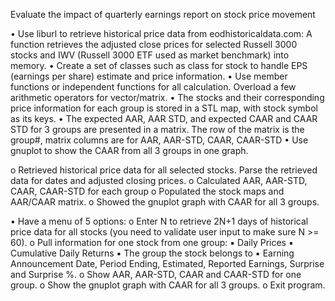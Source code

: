 
Evaluate the impact of quarterly earnings report on stock price movement

• Use liburl to retrieve historical price data from eodhistoricaldata.com: A function 
retrieves the adjusted close prices for selected Russell 3000 stocks and IWV
(Russell 3000 ETF used as market benchmark) into memory.
• Create a set of classes such as class for stock to handle EPS (earnings per share) 
estimate and price information.
• Use member functions or independent functions for all calculation. Overload a few 
arithmetic operators for vector/matrix.
• The stocks and their corresponding price information for each group is 
stored in a STL map, with stock symbol as its keys.
• The expected AAR, AAR STD, and expected CAAR and CAAR STD for 3 groups 
are presented in a matrix. The row of the matrix is the group#, matrix columns are 
for AAR, AAR-STD, CAAR, CAAR-STD
• Use gnuplot to show the CAAR from all 3 groups in one graph.



o Retrieved historical price data for all selected stocks. Parse the retrieved data 
for dates and adjusted closing prices.
o Calculated AAR, AAR-STD, CAAR, CAAR-STD for each group
o Populated the stock maps and AAR/CAAR matrix.
o Showed the gnuplot graph with CAAR for all 3 groups.

• Have a menu of 5 options:
o Enter N to retrieve 2N+1 days of historical price data for all stocks (you need 
to validate user input to make sure N >= 60).
o Pull information for one stock from one group:
  ▪ Daily Prices
  ▪ Cumulative Daily Returns
  ▪ The group the stock belongs to
  ▪ Earning Announcement Date, Period Ending, Estimated, Reported Earnings, Surprise and Surprise %.
o Show AAR, AAR-STD, CAAR and CAAR-STD for one group.
o Show the gnuplot graph with CAAR for all 3 groups. 
o Exit program.

